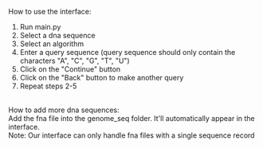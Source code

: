 How to use the interface:
1. Run main.py
2. Select a dna sequence
3. Select an algorithm
4. Enter a query sequence (query sequence should only contain the characters "A", "C", "G", "T", "U")
5. Click on the "Continue" button
6. Click on the "Back" button to make another query
7. Repeat steps 2-5

<br>How to add more dna sequences:
<br>Add the fna file into the genome_seq folder. It'll automatically appear in the interface.
<br>Note: Our interface can only handle fna files with a single sequence record
